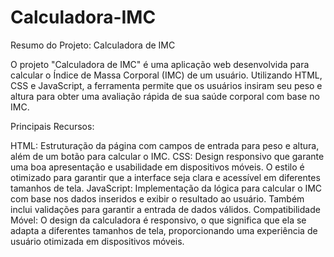 # Calculadora-IMC

Resumo do Projeto: Calculadora de IMC

O projeto "Calculadora de IMC" é uma aplicação web desenvolvida para calcular o Índice de Massa Corporal (IMC) de um usuário. Utilizando HTML, CSS e JavaScript, a ferramenta permite que os usuários insiram seu peso e altura para obter uma avaliação rápida de sua saúde corporal com base no IMC.

Principais Recursos:

HTML: Estruturação da página com campos de entrada para peso e altura, além de um botão para calcular o IMC.
CSS: Design responsivo que garante uma boa apresentação e usabilidade em dispositivos móveis. O estilo é otimizado para garantir que a interface seja clara e acessível em diferentes tamanhos de tela.
JavaScript: Implementação da lógica para calcular o IMC com base nos dados inseridos e exibir o resultado ao usuário. Também inclui validações para garantir a entrada de dados válidos.
Compatibilidade Móvel: O design da calculadora é responsivo, o que significa que ela se adapta a diferentes tamanhos de tela, proporcionando uma experiência de usuário otimizada em dispositivos móveis.
